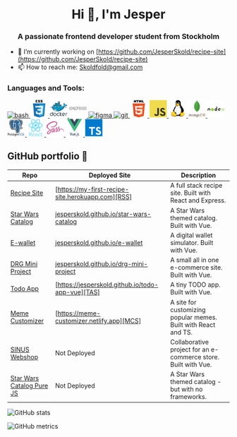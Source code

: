 <h1 align="center">Hi 👋, I'm Jesper</h1>
<h3 align="center">A passionate frontend developer student from Stockholm</h3>

- 🔭 I’m currently working on [https://github.com/JesperSkold/recipe-site](https://github.com/JesperSkold/recipe-site)
- 📫 How to reach me: Skoldfold@gmail.com 

<h3 align="left">Languages and Tools:</h3>
<p align="left"> <a href="https://www.gnu.org/software/bash/" target="_blank" rel="noreferrer"> <img src="https://www.vectorlogo.zone/logos/gnu_bash/gnu_bash-icon.svg" alt="bash" width="40" height="40"/> </a> <a href="https://www.w3schools.com/css/" target="_blank" rel="noreferrer"> <img src="https://raw.githubusercontent.com/devicons/devicon/master/icons/css3/css3-original-wordmark.svg" alt="css3" width="40" height="40"/> </a> <a href="https://www.docker.com/" target="_blank" rel="noreferrer"> <img src="https://raw.githubusercontent.com/devicons/devicon/master/icons/docker/docker-original-wordmark.svg" alt="docker" width="40" height="40"/> </a> <a href="https://expressjs.com" target="_blank" rel="noreferrer"> <img src="https://raw.githubusercontent.com/devicons/devicon/master/icons/express/express-original-wordmark.svg" alt="express" width="40" height="40"/> </a> <a href="https://www.figma.com/" target="_blank" rel="noreferrer"> <img src="https://www.vectorlogo.zone/logos/figma/figma-icon.svg" alt="figma" width="40" height="40"/> </a> <a href="https://git-scm.com/" target="_blank" rel="noreferrer"> <img src="https://www.vectorlogo.zone/logos/git-scm/git-scm-icon.svg" alt="git" width="40" height="40"/> </a> <a href="https://www.w3.org/html/" target="_blank" rel="noreferrer"> <img src="https://raw.githubusercontent.com/devicons/devicon/master/icons/html5/html5-original-wordmark.svg" alt="html5" width="40" height="40"/> </a> <a href="https://developer.mozilla.org/en-US/docs/Web/JavaScript" target="_blank" rel="noreferrer"> <img src="https://raw.githubusercontent.com/devicons/devicon/master/icons/javascript/javascript-original.svg" alt="javascript" width="40" height="40"/> </a> <a href="https://www.linux.org/" target="_blank" rel="noreferrer"> <img src="https://raw.githubusercontent.com/devicons/devicon/master/icons/linux/linux-original.svg" alt="linux" width="40" height="40"/> </a> <a href="https://www.mongodb.com/" target="_blank" rel="noreferrer"> <img src="https://raw.githubusercontent.com/devicons/devicon/master/icons/mongodb/mongodb-original-wordmark.svg" alt="mongodb" width="40" height="40"/> </a> <a href="https://nodejs.org" target="_blank" rel="noreferrer"> <img src="https://raw.githubusercontent.com/devicons/devicon/master/icons/nodejs/nodejs-original-wordmark.svg" alt="nodejs" width="40" height="40"/> </a> <a href="https://www.postgresql.org" target="_blank" rel="noreferrer"> <img src="https://raw.githubusercontent.com/devicons/devicon/master/icons/postgresql/postgresql-original-wordmark.svg" alt="postgresql" width="40" height="40"/> </a> <a href="https://reactjs.org/" target="_blank" rel="noreferrer"> <img src="https://raw.githubusercontent.com/devicons/devicon/master/icons/react/react-original-wordmark.svg" alt="react" width="40" height="40"/> </a> <a href="https://sass-lang.com" target="_blank" rel="noreferrer"> <img src="https://raw.githubusercontent.com/devicons/devicon/master/icons/sass/sass-original.svg" alt="sass" width="40" height="40"/> </a> <a href="https://vuejs.org/" target="_blank" rel="noreferrer"> <img src="https://raw.githubusercontent.com/devicons/devicon/master/icons/vuejs/vuejs-original-wordmark.svg" alt="vuejs" width="40" height="40"/> </a> <a href="https://www.typescriptlang.org/" target="_blank" rel="noreferrer"> <img src="https://raw.githubusercontent.com/devicons/devicon/master/icons/typescript/typescript-original.svg" alt="typescript" width="40" height="40"/> </a> </p>


## GitHub portfolio :briefcase:

| Repo                                           | Deployed Site                                      | Description 
| ---------------------------------------------- | -------------------------------------------------- | --------------------------------------------------
| [Recipe Site][RS]                              | [https://my-first-recipe-site.herokuapp.com][RSS]  | A full stack recipe site. Built with React and Express.    
| [Star Wars Catalog][SW]                        | [jesperskold.github.io/star-wars-catalog][SWS]     | A Star Wars themed catalog. Built with Vue.   
| [E-wallet][EW]                                 | [jesperskold.github.io/e-wallet][EWS]              | A digital wallet simulator. Built with Vue.
| [DRG Mini Project][DRG]                        | [jesperskold.github.io/drg-mini-project][DRGS]     | A small all in one e-commerce site. Built with Vue.
| [Todo App][TA]                                 | [https://jesperskold.github.io/todo-app-vue][TAS]  | A tiny TODO app. Built with Vue.
| [Meme Customizer][MC]                          | [https://meme-customizer.netlify.app][MCS]         | A site for customizing popular memes. Built with React and TS.
| [SINUS Webshop][SIW]                           | Not Deployed                                       | Collaborative project for an e-commerce store. Built with Vue.
| [Star Wars Catalog Pure JS][SWJS]              | Not Deployed                                       | A Star Wars themed catalog - but with no frameworks.

[RS]: https://github.com/JesperSkold/recipe-site
[RSS]: https://my-first-recipe-site.herokuapp.com/
[SW]: https://github.com/JesperSkold/star-wars-catalog
[SWS]: https://jesperskold.github.io/star-wars-catalog/
[EW]: https://github.com/JesperSkold/e-wallet
[EWS]: https://jesperskold.github.io/e-wallet/
[DRG]: https://github.com/JesperSkold/drg-mini-project
[DRGS]: https://jesperskold.github.io/drg-mini-project/
[TA]: https://github.com/JesperSkold/todo-app-vue
[TAS]: https://jesperskold.github.io/todo-app-vue/
[SIW]: https://github.com/JesperSkold/SINUS-webshop
[SWJS]: https://github.com/JesperSkold/star-wars-swapi-js
[MC]: https://github.com/JesperSkold/meme-generator
[MCS]: https://meme-customizer.netlify.app/

![GitHub stats](https://github-readme-stats.vercel.app/api?username=JesperSkold&show_icons=true)

![GitHub metrics](https://metrics.lecoq.io/JesperSkold)
